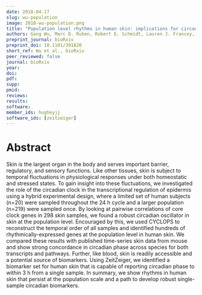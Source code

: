 ```yaml
---
date: 2018-04-17
slug: wu-population
image: 2018-wu-population.png
title: "Population level rhythms in human skin: implications for circadian medicine"
authors: Gang Wu, Marc D. Ruben, Robert E. Schmidt, Lauren J. Francey, David F. Smith, Ron C. Anafi, Jacob J. Hughey, Ryan Tasseff, Joseph D. Sherrill, John E. Oblong, Kevin J. Mills, and John B. Hogenesch
preprint_journal: bioRxiv
preprint_doi: 10.1101/301820
short_ref: Wu et al., bioRxiv
peer_reviewed: false
journal: bioRxiv
year: 
doi: 
pdf: 
supp: 
pmid: 
reviews: 
results: 
software: 
member_ids: hugheyjj
software_ids: [zeitzeiger]
---
```


# Abstract

Skin is the largest organ in the body and serves important barrier, regulatory, and sensory functions. Like other tissues, skin is subject to temporal fluctuations in physiological responses under both homeostatic and stressed states. To gain insight into these fluctuations, we investigated the role of the circadian clock in the transcriptional regulation of epidermis using a hybrid experimental design, where a limited set of human subjects (n=20) were sampled throughout the 24 h cycle and a larger population (n=219) were sampled once. By looking at pairwise correlations of core clock genes in 298 skin samples, we found a robust circadian oscillator in skin at the population level. Encouraged by this, we used CYCLOPS to reconstruct the temporal order of all samples and identified hundreds of rhythmically-expressed genes at the population level in human skin. We compared these results with published time-series skin data from mouse and show strong concordance in circadian phase across species for both transcripts and pathways. Further, like blood, skin is readily accessible and a potential source of biomarkers. Using ZeitZeiger, we identified a biomarker set for human skin that is capable of reporting circadian phase to within 3 h from a single sample. In summary, we show rhythms in human skin that persist at the population scale and a path to develop robust single-sample circadian biomarkers.
